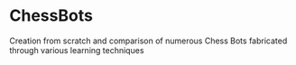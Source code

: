 # ChessBots
Creation from scratch and comparison of numerous Chess Bots fabricated through various learning techniques 
